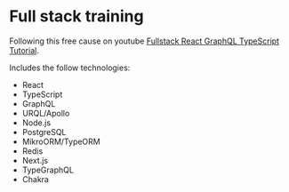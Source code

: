 # Full stack training
Following this free cause on youtube [Fullstack React GraphQL TypeScript Tutorial](https://www.youtube.com/watch?v=I6ypD7qv3Z8).

Includes the follow technologies:

- React
- TypeScript
- GraphQL
- URQL/Apollo
- Node.js
- PostgreSQL
- MikroORM/TypeORM
- Redis
- Next.js
- TypeGraphQL
- Chakra